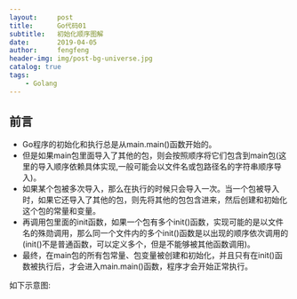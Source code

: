 ```yaml
---
layout:     post
title:      Go代码01
subtitle:   初始化顺序图解
date:       2019-04-05
author:     fengfeng
header-img: img/post-bg-universe.jpg
catalog: true
tags:
    - Golang
---
```


## 前言

* Go程序的初始化和执行总是从main.main()函数开始的。
* 但是如果main包里面导入了其他的包，则会按照顺序将它们包含到main包(这里的导入顺序依赖具体实现,一般可能会以文件名或包路径名的字符串顺序导入)。
* 如果某个包被多次导入，那么在执行的时候只会导入一次。当一个包被导入时，如果它还导入了其他的包，则先将其他的包包含进来，然后创建和初始化这个包的常量和变量。
* 再调用包里面的init函数，如果一个包有多个init()函数，实现可能的是以文件名的殊勋调用，那么同一个文件内的多个init()函数是以出现的顺序依次调用的(init()不是普通函数，可以定义多个，但是不能够被其他函数调用)。
* 最终，在main包的所有包常量、包变量被创建和初始化，并且只有在init()函数被执行后，才会进入main.main()函数，程序才会开始正常执行。

如下示意图:
